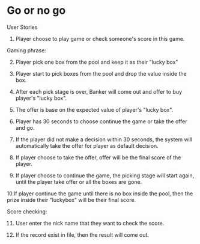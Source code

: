 # Go or no go

User Stories
1. Player choose to play game or check someone's score in this game.

Gaming phrase:

2. Player pick one box from the pool and keep it as their "lucky box"

3. Player start to pick boxes from the pool and drop the value inside the box.

4. After each pick stage is over, Banker will come out and offer to buy player's "lucky box".

5. The offer is base on the expected value of player's "lucky box". 

6. Player has 30 seconds to choose continue the game or take the offer and go. 

7. If the player did not make a decision within 30 seconds, the system will automatically take the offer for player as default decision.

8. If player choose to take the offer, offer will be the final score of the player.

9. If player choose to continue the game, the picking stage will start again, until the player take offer or all the boxes are gone.

10.If player continue the game until there is no box inside the pool, then the prize inside their "luckybox" will be their final score.

Score checking:

11. User enter the nick name that they want to check the score.

12. If the record exist in file, then the result will come out.
